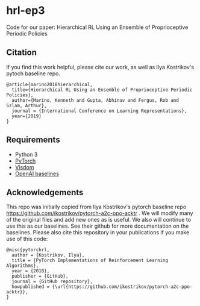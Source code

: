 # hrl-ep3
Code for our paper: Hierarchical RL Using an Ensemble of Proprioceptive Periodic Policies

## Citation
If you find this work helpful, please cite our work, as well as Ilya Kostrikov's pytoch baseline repo.

    @article{marino2018hierarchical,
      title={Hierarchical RL Using an Ensemble of Proprioceptive Periodic Policies},
      author={Marino, Kenneth and Gupta, Abhinav and Fergus, Rob and Szlam, Arthur},
      journal = {International Conference on Learning Representations},
      year={2019}
    }

## Requirements
* Python 3 
* [PyTorch](http://pytorch.org/)
* [Visdom](https://github.com/facebookresearch/visdom)
* [OpenAI baselines](https://github.com/openai/baselines)

## Acknowledgements 
This repo was initially copied from Ilya Kostrikov's pytorch baseline repo https://github.com/ikostrikov/pytorch-a2c-ppo-acktr . We will modify many of the original files and add new ones as is useful. We also will continue to use this as our baselines. See their github for more documentation on the baselines. Please also cite this repository in your publications if you make use of this code:

    @misc{pytorchrl,
      author = {Kostrikov, Ilya},
      title = {PyTorch Implementations of Reinforcement Learning Algorithms},
      year = {2018},
      publisher = {GitHub},
      journal = {GitHub repository},
      howpublished = {\url{https://github.com/ikostrikov/pytorch-a2c-ppo-acktr}},
    } 


